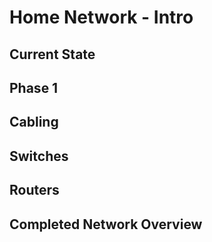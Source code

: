 # Home Network - Intro

## Current State

## Phase 1

## Cabling

## Switches

## Routers

## Completed Network Overview